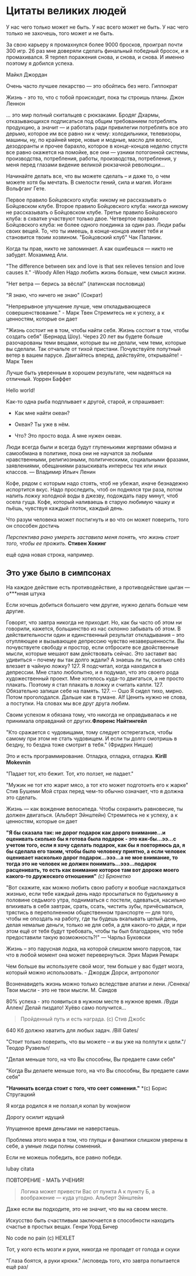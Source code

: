 # Цитаты великих людей

У нас чего только может не быть. У нас всего может не быть. У нас чего только не захочешь, того может и не быть.

За свою карьеру я промахнулся более 9000 бросков, проиграл почти 300 игр. 26 раз мне доверяли сделать финальный победный бросок, и я промахивался. Я терпел поражения снова, и снова, и снова. И именно поэтому я добился успеха.

Майкл Джордан

Очень часто лучшее лекарство — это обойтись без него.
Гиппократ

Жизнь - это то, что с тобой происходит, пока ты строишь планы.
Джон Леннон

... это мир полный скитальцев с рюкзаками. Бродяг Дхармы, отказывающихся подписаться под общим требованием потреблять продукцию, а значит — и работать ради привилегии потреблять все это дерьмо, которое им все равно ни к чему: холодильники, телевизоры, машины, ну, по крайней мере, новые и модные, масло для волос, дезодоранты и прочее барахло, которое в конце-концов неделю спустя все равно окажется на помойке, все они — узники потогонной системы, производства, потребления, работы, производства, потребления, у меня перед глазами видение великой рюкзачной революции...

Начинайте делать все, что вы можете сделать – и даже то, о чем можете хотя бы мечтать. В смелости гений, сила и магия. Иоганн Вольфганг Гете.

Первое правило Бойцовского клуба: никому не рассказывать о Бойцовском клубе. Второе правило Бойцовского клуба: никогда никому не рассказывать о Бойцовском клубе. Третье правило Бойцовского клуба: в схватке участвуют только двое. Четвертое правило Бойцовского клуба: не более одного поединка за один раз. Люди рабы своих вещей. То, что ты имеешь, в конце-концов имеет тебя и становится твоим хозяином. "Бойцовский клуб" Чак Паланик.

Когда ты прав, никто не запоминает. А как ошибешься — никто не забудет. Мохаммед Али.

"The difference between sex and love is that sex relieves tension and love causes it." -Woody Allen
Надо любить жизнь больше, чем смысл жизни.

"Нет ветра — берись за вёсла!" (латинская пословица)

"Я знаю, что ничего не знаю" (Сократ)

"Непрерывное улучшение лучше, чем откладывающееся совершенствование." - Марк Твен
Стремитесь не к успеху, а к ценностям, которые он дает​

"Жизнь состоит не в том, чтобы найти себя. Жизнь состоит в том, чтобы создать себя" (Бернард Шоу).
Через 20 лет вы будете больше разочарованы теми вещами, которые вы не делали, чем теми, которые вы сделали. Так отчальте от тихой пристани. Почувствуйте попутный ветер в вашем парусе. Двигайтесь вперед, действуйте, открывайте! - Марк Твен

Лучше быть уверенным в хорошем результате, чем надеяться на отличный.
Уоррен Баффет

Hello world!

Как-то одна рыба подплывает к другой, старой, и спрашивает:

- Как мне найти океан?

- Океан? Ты уже в нём.

- Что? Это просто вода. А мне нужен океан.

Люди всегда были и всегда будут глупенькими жертвами обмана и самообмана в политике, пока они не научатся за любыми нравственными, религиозными, политическими, социальными фразами, заявлениями, обещаниями разыскивать интересы тех или иных классов.
—  Владимир Ильич Ленин

Кофе, рядом с которым надо стоять, чтоб не убежал, иначе безнадежно испортится вкус. Надо проследить, чтоб он поднялся три раза, потом налить ложку холодной воды в джезву, подождать пару минут, чтоб осела гуща. Кофе, который наливаешь в старую любимую чашку и пьёшь, чувствуя каждый глоток, каждый день.

Что разум человека может постигнуть и во что он может поверить, того он способен достичь

*Перспектива рано умереть заставила меня понять, что жизнь стоит того, чтобы ее прожить.* __Стивен Хокинг__

ещё одна новая строка, например.

## Это уже было в симпсонах

На каждое действие есть противодействие, а противодействие цыган — о***нная штука

Если хочешь добиться большего чем другие, нужно делать больше чем другие.

Говорят, что завтра никогда не приходит. Но, как бы часто об этом ни говорили, кажется, большинство из нас склонно забывать об этом. В действительности один и единственный результат откладывания – это отупляющее и вызывающее депрессию чувство незавершенности. Вы почувствуете свободу и простор, если отбросите все двойственные мысли, которые мешают вам действовать сейчас. Это заставит вас удивиться – почему вы так долго ждали?
А знаешь ли ты, сколько слёз влезает в чайную ложку? 127. Я подсчитал, когда находился в депрессии. Мне стало любопытно, и я подумал, что это своего рода художественный проект. Мне хотелось куда-то двигаться, а не просто плакать. Поэтому я стал плакать в ложку и считать капли. 127. Обязательно запиши себе на память. 127.
-- Ошо
Я сидел тихо, мирно. Потом проголодался. Дальше как в тумане. Alf
Цeнить нужнo нe словa, a поступки. Нa словaх мы вce дpуг дpугa любим.

Своим успехом я обязана тому, что никогда не оправдывалась и не принимала оправданий от других.__Флоренс Найтингейл__

"Кто сражается с чудовищами, тому следует остерегаться, чтобы самому при этом не стать чудовищем. И если ты долго смотришь в бездну, то бездна тоже смотрит в тебя." (Фридрих Ницше)

Это и есть программирование. Отладка, отладка, отладка. **Kirill Mokevnin**

"Падает тот, кто бежит. Тот, кто ползет, не падает."

"Мужик не тот кто жарит мясо, а тот кто может подготоить его к жарке" Стив Бушеми
Мой страх перед чем-то обычно означает, что я должна это сделать.

Жизнь — как вождение велосипеда. Чтобы сохранить равновесие, ты должен двигаться. (Альберт Эйнштейн)
Стремитесь не к успеху, а к ценностям, которые он дает

**"Я бы сказала так: не дорог подарок как дорого внимание...и оценивать сколько бы я готова была подарок - это как-бы...ээ...с учетом того, если я хочу сделать подарок, как бы я повторяюсь да, я бы сделала его таким, чтобы было человеку приятно, а если человек оценивает насколько дорог подарок...эээ...а не мое внимание, то тогда это не человек не должен понимать...эээ...подарок расценивать, то есть как внимание которое там вот дороже моего какого-то дружеского отношения"**
*(с) Брюнетко*

"Вот скажите, как можно любить свою работу и вообще наслаждаться жизнью, если тебе каждый день надо просыпаться по будильнику в половине седьмого утра, подниматься с постели, одеваться, насильно впихивать в себя завтрак, срать, ссать, чистить зубы, причёсываться, трястись в переполненном общественном транспорте — для того, чтобы не опоздать на работу, где ты будешь вкалывать целый день, делая немалые деньги, только не для себя, а для какого-то дяди, и при этом ещё от тебя будут требовать, чтобы ты был благодарен, что тебе предоставили такую возможность?!" —  Чарльз Буковски

Жизнь – это парусная лодка, на которой слишком много парусов, так что в любой момент она может перевернуться.
Эрих Мария Ремарк

Чем больше вы используете свой мозг, тем больше у вас будет мозга, который можно использовать. - Джордж Дорси, антрополог

Возненавидеть жизнь можно только вследствие апатии и лени. /Сенека/
Твои мысли - это не твои мысли. М. Саидов

80% успеха - это появиться в нужном месте в нужное время. /Вуди Аллен/
Делай пиздато! Хуёво само получится...

> Пройденный путь и есть награда.
> (с) Cтив Джобс

640 Кб должно хватить для любых задач. /Bill Gates/

"Стоит только поверить, что вы можете – и вы уже на полпути к цели."/Теодор Рузвельт/

"Делая меньше того, на что Вы способны, Вы предаете сами себя"

"Когда Вы делаете меньше того, на что Вы способны, Вы предаете сами себя"

**"Начинать всегда стоит с того, что сеет сомнения."**
*(с) Борис Стругацкий

Я когда родился я не ползал,я копал by wowjwow

Дорогу осилит идущий

Упущенное время деньгами не наверстаешь.

Проблема этого мира в том, что глупцы и фанатики слишком уверены в себе, а умные люди полны сомнений.

Если не можешь победить, все равно победи.

lubay citata

ПОВТОРЕНИЕ - МАТЬ УЧЕНИЯ!

> Логика может привести Вас от пункта А к пункту Б, а воображение — куда угодно.
> Альберт Эйнштейн

Даже если вы подходите, это не значит, что вы на своем месте.

Искусство быть счастливым заключается в способности находить счастье в простых вещах. Генри Уорд Бичер

No code no pain (с) HEXLET

Тот, у кого есть мозги и руки, никогда не пропадет от голода и скуки

"Глаза боятся, а руки крюки." /исповедь того, кто завтра попытается ещё раз/
